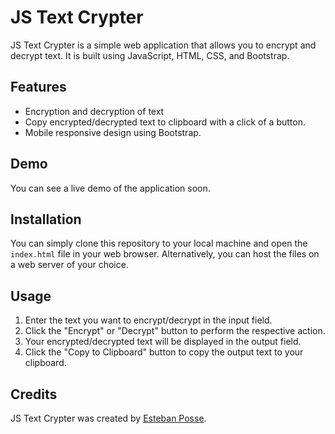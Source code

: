 # JS Text Crypter

JS Text Crypter is a simple web application that allows you to encrypt and decrypt text. It is built using JavaScript, HTML, CSS, and Bootstrap.

## Features

- Encryption and decryption of text
- Copy encrypted/decrypted text to clipboard with a click of a button.
- Mobile responsive design using Bootstrap.

## Demo

You can see a live demo of the application soon.

## Installation

You can simply clone this repository to your local machine and open the `index.html` file in your web browser. Alternatively, you can host the files on a web server of your choice.

## Usage

1. Enter the text you want to encrypt/decrypt in the input field.
3. Click the "Encrypt" or "Decrypt" button to perform the respective action.
4. Your encrypted/decrypted text will be displayed in the output field.
5. Click the "Copy to Clipboard" button to copy the output text to your clipboard.

## Credits

JS Text Crypter was created by [Esteban Posse](https://github.com/estebanmaxposse).
